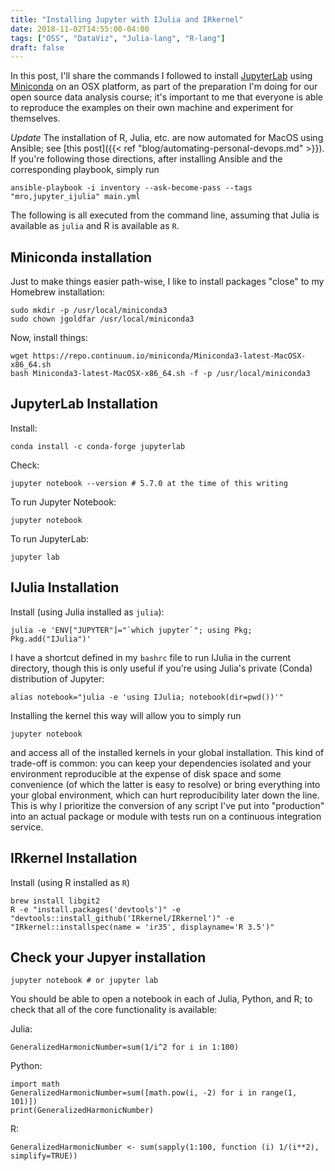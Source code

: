 ```yaml
---
title: "Installing Jupyter with IJulia and IRkernel"
date: 2018-11-02T14:55:00-04:00
tags: ["OSS", "DataViz", "Julia-lang", "R-lang"]
draft: false
---
```


In this post, I'll share the commands I followed to install [JupyterLab](https://jupyterlab.readthedocs.io/en/stable/) using [Miniconda](https://conda.io/docs/index.html) on an OSX platform, as part of the preparation I'm doing for our open source data analysis course; it's important to me that everyone is able to reproduce the examples on their own machine and experiment for themselves.

*Update* The installation of R, Julia, etc. are now automated for MacOS using Ansible; see [this post]({{< ref "blog/automating-personal-devops.md" >}}).
If you're following those directions, after installing Ansible and the corresponding playbook, simply run

```
ansible-playbook -i inventory --ask-become-pass --tags "mro,jupyter_ijulia" main.yml
```

The following is all executed from the command line, assuming that Julia is available as `julia` and R is available as `R`.

## Miniconda installation

Just to make things easier path-wise, I like to install packages "close" to my Homebrew installation:

```
sudo mkdir -p /usr/local/miniconda3
sudo chown jgoldfar /usr/local/miniconda3
```

Now, install things:
```
wget https://repo.continuum.io/miniconda/Miniconda3-latest-MacOSX-x86_64.sh
bash Miniconda3-latest-MacOSX-x86_64.sh -f -p /usr/local/miniconda3
```

## JupyterLab Installation

Install:
```
conda install -c conda-forge jupyterlab
```

Check:

```
jupyter notebook --version # 5.7.0 at the time of this writing
```

To run Jupyter Notebook:
```
jupyter notebook
```

To run JupyterLab:
```
jupyter lab
```

## IJulia Installation

Install (using Julia installed as `julia`):
```
julia -e 'ENV["JUPYTER"]="`which jupyter`"; using Pkg; Pkg.add("IJulia")'
```

I have a shortcut defined in my `bashrc` file to run IJulia in the current directory, though this is only useful if you're using Julia's private (Conda) distribution of Jupyter:
```
alias notebook="julia -e 'using IJulia; notebook(dir=pwd())'"
```

Installing the kernel this way will allow you to simply run

```
jupyter notebook
```

and access all of the installed kernels in your global installation.
This kind of trade-off is common: you can keep your dependencies isolated and your environment reproducible at the expense of disk space and some convenience (of which the latter is easy to resolve) or bring everything into your global environment, which can hurt reproducibility later down the line.
This is why I prioritize the conversion of any script I've put into "production" into an actual package or module with tests run on a continuous integration service.

## IRkernel Installation

Install (using R installed as `R`)

```
brew install libgit2
R -e "install.packages('devtools')" -e "devtools::install_github('IRkernel/IRkernel')" -e "IRkernel::installspec(name = 'ir35', displayname='R 3.5')"
```

## Check your Jupyer installation

```
jupyter notebook # or jupyter lab
```

You should be able to open a notebook in each of Julia, Python, and R; to check that all of the core functionality is available:

Julia:
```
GeneralizedHarmonicNumber=sum(1/i^2 for i in 1:100)
```

Python:
```
import math
GeneralizedHarmonicNumber=sum([math.pow(i, -2) for i in range(1, 101)])
print(GeneralizedHarmonicNumber)
```

R:
```
GeneralizedHarmonicNumber <- sum(sapply(1:100, function (i) 1/(i**2), simplify=TRUE))
```
